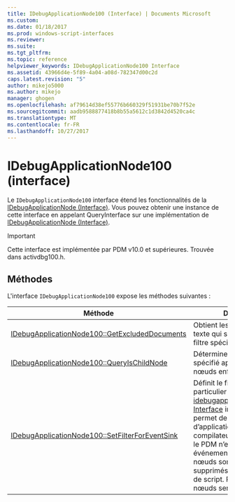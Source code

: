 ```yaml
---
title: IDebugApplicationNode100 (Interface) | Documents Microsoft
ms.custom: 
ms.date: 01/18/2017
ms.prod: windows-script-interfaces
ms.reviewer: 
ms.suite: 
ms.tgt_pltfrm: 
ms.topic: reference
helpviewer_keywords: IDebugApplicationNode100 Interface
ms.assetid: 43966d4e-5f89-4a04-a08d-782347d00c2d
caps.latest.revision: "5"
author: mikejo5000
ms.author: mikejo
manager: ghogen
ms.openlocfilehash: af79614d38ef55776b660329f51931be70b7f52e
ms.sourcegitcommit: aadb9588877418b8b55a5612c1d3842d4520ca4c
ms.translationtype: MT
ms.contentlocale: fr-FR
ms.lasthandoff: 10/27/2017
---
```

# <a name="idebugapplicationnode100-interface"></a>IDebugApplicationNode100 (interface)
Le `IDebugApplicationNode100` interface étend les fonctionnalités de la [IDebugApplicationNode (Interface)](../../winscript/reference/idebugapplicationnode-interface.md). Vous pouvez obtenir une instance de cette interface en appelant QueryInterface sur une implémentation de [IDebugApplicationNode (Interface)](../../winscript/reference/idebugapplicationnode-interface.md).  
  
> [!IMPORTANT]
>  Cette interface est implémentée par PDM v10.0 et supérieures. Trouvée dans activdbg100.h.  
  
## <a name="methods"></a>Méthodes  
 L'interface `IDebugApplicationNode100` expose les méthodes suivantes :  
  
|Méthode|Description|  
|------------|-----------------|  
|[IDebugApplicationNode100::GetExcludedDocuments](../../winscript/reference/idebugapplicationnode100-getexcludeddocuments.md)|Obtient les documents de texte qui sont masqués par le filtre spécifié.|  
|[IDebugApplicationNode100::QueryIsChildNode](../../winscript/reference/idebugapplicationnode100-queryischildnode.md)|Détermine si le document spécifié appartient à un des nœuds enfants de ce nœud.|  
|[IDebugApplicationNode100::SetFilterForEventSink](../../winscript/reference/idebugapplicationnode100-setfilterforeventsink.md)|Définit le filtre sur un particulier [idebugapplicationnodeevents, Interface](../../winscript/reference/idebugapplicationnodeevents-interface.md) implémentation. Il permet de filtrer les nœuds d’application générées par le compilateur l’enfant afin que le PDM n’envoie plus les événements lorsque les nœuds sont créés ou supprimés, les débogueurs de script. Par défaut, tous les nœuds seront envoyées.|